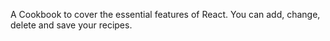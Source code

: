 A Cookbook to cover the essential features of React.
You can add, change, delete and save your recipes.
